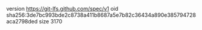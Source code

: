 version https://git-lfs.github.com/spec/v1
oid sha256:3de7bc993bde2c8738a411b8687a5e7b82c36434a890e385794728aca2798ded
size 3170

